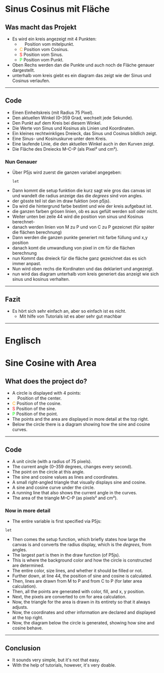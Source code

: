 # Sinus Cosinus mit Fläche

## Was macht das Projekt

- Es wird ein kreis angezeigt mit 4 Punkten:
  - <span style="color:#ffffff">M</span> Position vom mitelpunkt.
  - <span style="color:#ffa500">C</span> Position vom Cosinus.
  - <span style="color:#ff0000">S</span> Position vom Sinus.
  - <span style="color:#00ff00">P</span> Position vom Punkt.
- Oben Rechs werden dan die Punkte und auch noch de Fläche genauer dargestellt.
- unterhalb vom kreis giebt es ein diagram das zeigt wie der Sinus und Cosinus verlaufen.

---

## Code

- Einen Einheitskreis (mit Radius 75 Pixel).
- Den aktuellen Winkel (0–359 Grad, wechselt jede Sekunde).
- Den Punkt auf dem Kreis bei diesem Winkel.
- Die Werte von Sinus und Kosinus als Linien und Koordinaten.
- Ein kleines rechtwinkliges Dreieck, das Sinus und Cosinus bildlich zeigt.
- Eine Sinus- und Kosinuskurve unter dem Kreis.
- Eine laufende Linie, die den aktuellen Winkel auch in den Kurven zeigt.
- Die Fläche des Dreiecks M–C–P (als Pixel² und cm²).

### Nun Genauer

- Über P5js wird zuerst die ganzen variabel angegeben:
  ```
  let
  ```
- Dann kommt die setup funktion die kurz sagt wie gros das canvas ist und wandelt die radius anzeige das die <i>degrees</i> sind von angles.
- der gösste teil ist dan im draw fuktion (von p5js).
- Da wird die hintergrund farbe bestimt und wie der kreis aufgebaut ist.
- die ganzen farben grösen linien, ob es aus gefült werden soll oder nicht.
- Weiter unten bei zeile 44 wird die position von sinus und Kosinus berechnet-
- danach werden linien von M zu P und von C zu P gezeicnet (für später die flächen berechnung)
- Dann werden die ganzen punkte generiert mit farbe füllung und x,y position
- danach komt die umwandlung von pixel in cm für die flächen berechnung
- nun Kommt das dreieck für die fläche ganz gezeichnet das es sich immer anpast.
- Nun wird oben rechs die Kordinaten und das deklariert und angezeigt.
- nun wird das diagram unterhalb vom kreis generiert das anzeigt wie sich sinus und kosinus verhalten.

---

## Fazit

- Es hört sich sehr einfach an, aber so einfach ist es nicht.
  - Mit hilfe von Tutorials ist es aber sehr gut machbar

---

# Englisch

# Sine Cosine with Area

## What does the project do?

- A circle is displayed with 4 points:
- <span style="color:#ffffff">M</span> Position of the center.
- <span style="color:#ffa500">C</span> Position of the cosine.
- <span style="color:#ff0000">S</span> Position of the sine.
- <span style="color:#00ff00">P</span> Position of the point.
- The points and the area are displayed in more detail at the top right.
- Below the circle there is a diagram showing how the sine and cosine curves.

---

## Code

- A unit circle (with a radius of 75 pixels).
- The current angle (0–359 degrees, changes every second).
- The point on the circle at this angle.
- The sine and cosine values ​​as lines and coordinates.
- A small right-angled triangle that visually displays sine and cosine.
- A sine and cosine curve under the circle.
- A running line that also shows the current angle in the curves.
- The area of ​​the triangle M–C–P (as pixels² and cm²).

### Now in more detail

- The entire variable is first specified via P5js:

```
let
```

- Then comes the setup function, which briefly states how large the canvas is and converts the radius display, which is the <i>degrees</i>, from angles.
- The largest part is then in the draw function (of P5js).
- This is where the background color and how the circle is constructed are determined.
- The entire color, size lines, and whether it should be filled or not.
- Further down, at line 44, the position of sine and cosine is calculated.
- Then, lines are drawn from M to P and from C to P (for later area calculation).
- Then, all the points are generated with color, fill, and x, y position.
- Next, the pixels are converted to cm for area calculation.
- Now, the triangle for the area is drawn in its entirety so that it always adjusts.
- Now, the coordinates and other information are declared and displayed at the top right.
- Now, the diagram below the circle is generated, showing how sine and cosine behave.

---

## Conclusion

- It sounds very simple, but it's not that easy.
- With the help of tutorials, however, it's very doable.
